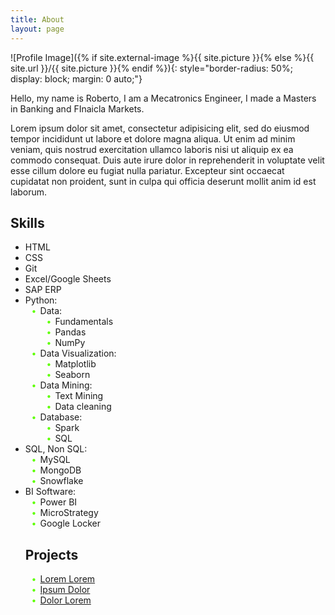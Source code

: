```yaml
---
title: About
layout: page
---
```


<!-- This code directly applies the border-radius, display, and margin styles inline to the image tag. -->

![Profile Image]({% if site.external-image %}{{ site.picture }}{% else %}{{ site.url }}/{{ site.picture }}{% endif %}){: style="border-radius: 50%; display: block; margin: 0 auto;"}


<!-- ![Profile Image]({% if site.external-image %}{{ site.picture }}{% else %}{{ site.url }}/{{ site.picture }}{% endif %}) -->

<p>Hello, my name is Roberto, I am a Mecatronics Engineer, I made a Masters in Banking and FInaicla Markets.</p>

<p>Lorem ipsum dolor sit amet, consectetur adipisicing elit, sed do eiusmod
tempor incididunt ut labore et dolore magna aliqua. Ut enim ad minim veniam,
quis nostrud exercitation ullamco laboris nisi ut aliquip ex ea commodo
consequat. Duis aute irure dolor in reprehenderit in voluptate velit esse
cillum dolore eu fugiat nulla pariatur. Excepteur sint occaecat cupidatat non
proident, sunt in culpa qui officia deserunt mollit anim id est laborum.</p>

<h2>Skills</h2>

<style>
        .skill-list ul {
            list-style: none; /* Remove default bullet points */
        }

        .skill-list ul li::before {
            content: "•"; /* Use a custom bullet point, like a solid circle */
            color: #5eff00; /* Set the color to green */
            display: inline-block;
            width: 1em; /* Adjust size as needed */
            margin-left: -1em; /* Adjust spacing as needed */
        }
</style>

<ul class="skill-list">
	<li>HTML</li>
	<li>CSS</li>
	<li>Git</li>
	<li>Excel/Google Sheets</li>
	<li>SAP ERP</li>
	<li>Python:
        <ul>
            <li>Data:
                <ul>
                    <li>Fundamentals</li>
                    <li>Pandas</li>
					<li>NumPy</li>
                </ul>
            </li>
			<li>Data Visualization:
                <ul>
                    <li>Matplotlib</li>
                    <li>Seaborn</li>
                </ul>
            </li>
			<li>Data Mining:
                <ul>
                    <li>Text Mining</li>
                    <li>Data cleaning</li>
                </ul>
            </li>
			<li>Database:
                <ul>
                    <li>Spark</li>
                    <li>SQL</li>
                </ul>
            </li>
        </ul>
	<li>SQL, Non SQL:
        <ul>
            <li>MySQL</li>
            <li>MongoDB</li>
            <li>Snowflake</li>
        </ul>
    </li>
    <li>BI Software:
        <ul>
            <li>Power BI</li>
            <li>MicroStrategy</li>
            <li>Google Locker</li>
        </ul>
    </li>


<h2>Projects</h2>

<ul>
	<li><a href="https://github.com/">Lorem Lorem</a></li>
	<li><a href="https://github.com/">Ipsum Dolor</a></li>
	<li><a href="https://github.com/">Dolor Lorem</a></li>
</ul>

